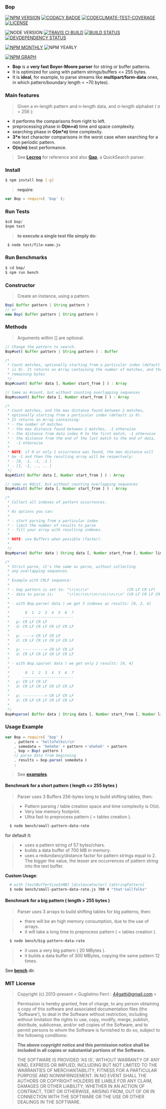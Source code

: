 ### Bop

[![NPM VERSION](http://img.shields.io/npm/v/bop.svg?style=flat)](https://www.npmjs.org/package/bop)
[![CODACY BADGE](https://img.shields.io/codacy/b18ed7d95b0a4707a0ff7b88b30d3def.svg?style=flat)](https://www.codacy.com/public/44gatti/bop)
[![CODECLIMATE-TEST-COVERAGE](https://img.shields.io/codeclimate/coverage/github/rootslab/bop.svg?style=flat)](https://codeclimate.com/github/rootslab/bop)
[![LICENSE](http://img.shields.io/badge/license-MIT-blue.svg?style=flat)](https://github.com/rootslab/bop#mit-license)

![NODE VERSION](https://img.shields.io/node/v/bop.svg)
[![TRAVIS CI BUILD](http://img.shields.io/travis/rootslab/bop.svg?style=flat)](http://travis-ci.org/rootslab/bop)
[![BUILD STATUS](http://img.shields.io/david/rootslab/bop.svg?style=flat)](https://david-dm.org/rootslab/bop)
[![DEVDEPENDENCY STATUS](http://img.shields.io/david/dev/rootslab/bop.svg?style=flat)](https://david-dm.org/rootslab/bop#info=devDependencies)

[![NPM MONTHLY](http://img.shields.io/npm/dm/bop.svg?style=flat)](http://npm-stat.com/charts.html?package=bop)
![NPM YEARLY](https://img.shields.io/npm/dy/bop.svg)

[![NPM GRAPH](https://nodei.co/npm/bop.png?downloads=true&downloadRank=true&stars=true)](https://nodei.co/npm/bop/)

 * __Bop__ is a __very fast Boyer-Moore parser__ for string or buffer patterns.
 * It is optimized for using with pattern strings/buffers <= 255 bytes.
 * It is __ideal__, for example, to parse streams like __multipart/form-data__ ones, in which pattern/boundary length < ~70 bytes).

### Main features

> Given a m-length pattern and n-length data, and σ-length alphabet ( σ = 256 ):

- it performs the comparisons from right to left.
- preprocessing phase in __O(m+σ)__ time and space complexity.
- searching phase in __O(m*n)__ time complexity.
- __3*n__ text character comparisons in the worst case when searching for a non periodic pattern.
- __O(n/m)__ best performance.

> See __[Lecroq](http://www-igm.univ-mlv.fr/~lecroq/string/node14.html)__ for reference and also __[Qap](https://github.com/rootslab/qap)__, a QuickSearch parser.

### Install
```bash
$ npm install bop [-g]
```

> __require__:

```javascript
var Bop = require( 'bop' );
```

### Run Tests

```javascript
$cd bop/
$npm test
```

> __to execute a single test file simply do__:

```bash
 $ node test/file-name.js
```

### Run Benchmarks

```bash
$ cd bop/
$ npm run bench
```

### Constructor

> Create an instance, using a pattern.

```javascript
Bop( Buffer pattern | String pattern )
// or
new Bop( Buffer pattern | String pattern )
```

### Methods

> Arguments within [] are optional.

```javascript
// Change the pattern to search.
Bop#set( Buffer pattern | String pattern ) : Buffer

/*
 * Count matches, optionally starting from a particular index (default
 * is 0). It returns an Array containing the number of matches, and the
 * remaining bytes
 */
Bop#count( Buffer data [, Number start_from ] ) : Array

// Same as #count, but without counting overlapping sequences
Bop#scount( Buffer data [, Number start_from ] ) : Array

/*
 * Count matches, and the max distance found between 2 matches,
 * optionally starting from a particular index (default is 0).
 * It returns an Array containing:
 * - the number of matches
 * - the max distance found between 2 matches, -1 otherwise
 * - the distance from data index 0 to the first match, -1 otherwise
 * - the distance from the end of the last match to the end of data,
 *   -1 otherwise
 * 
 * NOTE: if 0 or only 1 occurrence was found, the max distance will
 * be -1 and then the resulting array will be respectvely:
 * - [0, -1, -1, -1 ]
 * - [1, -1, .., .. ]
 */
Bop#dist( Buffer data [, Number start_from ] ) : Array

// same as #dist, but without counting overlapping sequences
Bop#sdist( Buffer data [, Number start_from ] ) : Array

/*
 * Collect all indexes of pattern occurrences.
 *
 * As options you can:
 *
 * - start parsing from a particular index
 * - limit the number of results to parse
 * - fill your array with resulting indexes.
 *
 * NOTE: use Buffers when possible (faster).
 *
 */
Bop#parse( Buffer data | String data [, Number start_from [, Number limit_results [, Array my_array ] ] ] ) : Array

/*
 * Strict parse, it's the same as parse, without collecting
 * any overlapping sequences.
 *
 * Example with CRLF sequence:
 *
 * - bop pattern is set to: "\r\n\r\n"                 (CR LF CR LF)
 * - data to parse is:      "\r\n\r\n\r\n\r\n\r\n\r\n" (CR LF CR LF CR LF CR LF )
 * 
 * - with Bop.parse( data ) we get 3 indexes as results: [0, 2, 4]
 *
 *       0  1  2  3  4  5  6  7
 *      -----------------------
 *   p: CR LF CR LF
 *   d: CR LF CR LF CR LF CR LF
 *
 *   p: ----> CR LF CR LF
 *   d: CR LF CR LF CR LF CR LF
 *
 *   p: ----------> CR LF CR LF
 *   d: CR LF CR LF CR LF CR LF
 *
 * - with Bop.sparse( data ) we get only 2 results: [0, 4]
 *
 *       0  1  2  3  4  5  6  7
 *      -----------------------
 *   p: CR LF CR LF
 *   d: CR LF CR LF CR LF CR LF
 *
 *   p: ----------> CR LF CR LF
 *   d: CR LF CR LF CR LF CR LF
 *
 */
Bop#sparse( Buffer data | String data [, Number start_from [, Number limit_results [, Array my_array ] ] ] ) : Array
```

### Usage Example

```javascript
var Bop = require( 'bop' )
    , pattern = 'hellofolks\r\n'
    , somedata = 'hehehe' + pattern +'eheheh' + pattern
    , bop = Bop( pattern )
    // parse data from beginning
    , results = bop.parse( somedata )
    ;

```
> See __[examples](example/)__.


#### Benchmark for a short pattern ( length <= 255 bytes )

> Parser uses 3 Buffers 256-bytes long to build shifting tables, then:

> - Pattern parsing / table creation space and time complexity is O(σ).
> - Very low memory footprint.
> - Ultra fast to preprocess pattern ( = tables creation ).

```bash
  $ node bench/small-pattern-data-rate
```

for default it:

> - uses a pattern string of 57 bytes/chars.
> - builds a data buffer of 700 MB in memory.
> - uses a redundancy/distance factor for pattern strings equal to 2. The bigger the value, 
the lesser are occurrences of pattern string into the text buffer.

 **Custom Usage**:

```bash
  # with [testBufferSizeInMB] [distanceFactor] [aStringPattern]
  $ node bench/small-pattern-data-rate.js 700 4 "that'sallfolks"
```


#### Benchmark for a big pattern ( length > 255 bytes )

> Parser uses 3 arrays to build shifting tables for big patterns, then:

> - there will be an high memory consumption, due to the use of arrays.
> - it will take a long time to preprocess pattern ( = tables creation ).

```bash
  $ node bench/big-pattern-data-rate
```

> - it uses a very big pattern ( 20 MBytes ).
> - it builds a data buffer of 300 MBytes, copying the same pattern 12 times.

See __[bench](./bench)__ dir.


### MIT License

> Copyright (c) 2013-present &lt; Guglielmo Ferri : 44gatti@gmail.com &gt;

> Permission is hereby granted, free of charge, to any person obtaining
> a copy of this software and associated documentation files (the
> 'Software'), to deal in the Software without restriction, including
> without limitation the rights to use, copy, modify, merge, publish,
> distribute, sublicense, and/or sell copies of the Software, and to
> permit persons to whom the Software is furnished to do so, subject to
> the following conditions:

> __The above copyright notice and this permission notice shall be
> included in all copies or substantial portions of the Software.__

> THE SOFTWARE IS PROVIDED 'AS IS', WITHOUT WARRANTY OF ANY KIND,
> EXPRESS OR IMPLIED, INCLUDING BUT NOT LIMITED TO THE WARRANTIES OF
> MERCHANTABILITY, FITNESS FOR A PARTICULAR PURPOSE AND NONINFRINGEMENT.
> IN NO EVENT SHALL THE AUTHORS OR COPYRIGHT HOLDERS BE LIABLE FOR ANY
> CLAIM, DAMAGES OR OTHER LIABILITY, WHETHER IN AN ACTION OF CONTRACT,
> TORT OR OTHERWISE, ARISING FROM, OUT OF OR IN CONNECTION WITH THE
> SOFTWARE OR THE USE OR OTHER DEALINGS IN THE SOFTWARE.
